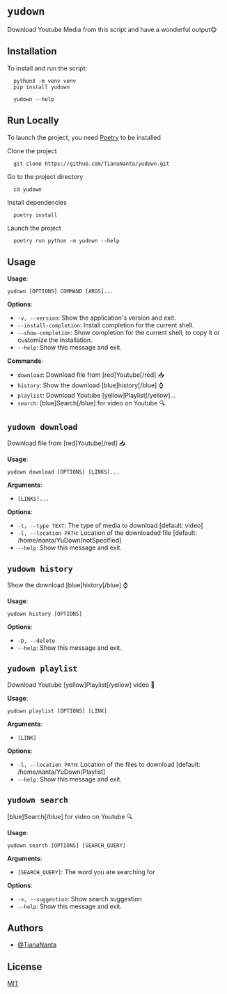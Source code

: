 # `yudown`

Download Youtube Media from this script and have a wonderful output😋

## Installation

To install and run the script:

```console
  python3 -m venv venv
  pip install yudown

  yudown --help
```

## Run Locally

To launch the project, you need [Poetry](https://python-poetry.org) to be installed

Clone the project

```console
  git clone https://github.com/TianaNanta/yudown.git
```

Go to the project directory

```console
  cd yudown
```

Install dependencies

```console
  poetry install
```

Launch the project

```console
  poetry run python -m yudown --help
```

## Usage

**Usage**:

```console
yudown [OPTIONS] COMMAND [ARGS]...
```

**Options**:

* `-v, --version`: Show the application's version and exit.
* `--install-completion`: Install completion for the current shell.
* `--show-completion`: Show completion for the current shell, to copy it or customize the installation.
* `--help`: Show this message and exit.

**Commands**:

* `download`: Download file from [red]Youtube[/red] 📥
* `history`: Show the download [blue]history[/blue] ⌚️
* `playlist`: Download Youtube [yellow]Playlist[/yellow]...
* `search`: [blue]Search[/blue] for video on Youtube 🔍

## `yudown download`

Download file from [red]Youtube[/red] 📥

**Usage**:

```console
yudown download [OPTIONS] [LINKS]...
```

**Arguments**:

* `[LINKS]...`

**Options**:

* `-t, --type TEXT`: The type of media to download  [default: video]
* `-l, --location PATH`: Location of the downloaded file  [default: /home/nanta/YuDown/notSpecified]
* `--help`: Show this message and exit.

## `yudown history`

Show the download [blue]history[/blue] ⌚️

**Usage**:

```console
yudown history [OPTIONS]
```

**Options**:

* `-D, --delete`
* `--help`: Show this message and exit.

## `yudown playlist`

Download Youtube [yellow]Playlist[/yellow] video 📼

**Usage**:

```console
yudown playlist [OPTIONS] [LINK]
```

**Arguments**:

* `[LINK]`

**Options**:

* `-l, --location PATH`: Location of the files to download  [default: /home/nanta/YuDown/Playlist]
* `--help`: Show this message and exit.

## `yudown search`

[blue]Search[/blue] for video on Youtube 🔍

**Usage**:

```console
yudown search [OPTIONS] [SEARCH_QUERY]
```

**Arguments**:

* `[SEARCH_QUERY]`: The word you are searching for

**Options**:

* `-s, --suggestion`: Show search suggestion
* `--help`: Show this message and exit.

## Authors

* [@TianaNanta](https://www.github.com/TianaNanta)

## License

[MIT](https://choosealicense.com/licenses/mit/)
